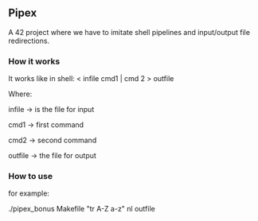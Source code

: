 ## Pipex

A 42 project where we have to imitate shell pipelines and input/output file redirections.

### How it works

 It works like in shell: < infile cmd1 | cmd 2 > outfile 
 
Where:

infile -> is the file for input

cmd1 -> first command 

cmd2 -> second command 

outfile -> the file for output

### How to use 
for example: 

 ./pipex_bonus Makefile "tr A-Z a-z" nl outfile
